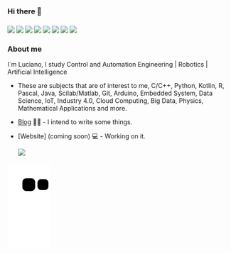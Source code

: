 ### Hi there 👋
###
<!--
**nascimento-luciano/nascimento-luciano** is a ✨ _special_ ✨ repository because its `README.md` (this file) appears on your GitHub profile.

Here are some ideas to get you started:

- 🔭 I’m currently working on ...
- 🌱 I’m currently learning ...
- 👯 I’m looking to collaborate on ...
- 🤔 I’m looking for help with ...
- 💬 Ask me about ...
- 📫 How to reach me: ...
- 😄 Pronouns: ...
- ⚡ Fun fact: ...
-->

<div> 
   <a href="(https://github.com/nascimento-luciano" target="_blank"><img src="https://img.shields.io/badge/Github-000?style=for-the-badge&logo=Github&logoColor=white" target="_blank"></a> 
   <a href="https://instagram.com/satanaquia" target="_blank"><img src="https://img.shields.io/badge/-Instagram-%23E4405F?style=for-the-badge&logo=instagram&logoColor=white" target="_blank"></a>
  <a href="https://t.me/lucianosilvadonascimento" target="_blank"><img src="https://img.shields.io/badge/Telegram-2088ba?style=for-the-badge&logo=Telegram&logoColor=white" target="_blank"></a> 
 <a href="https://www.facebook.com/satanaquia" target="_blank"><img src="https://img.shields.io/badge/Facebook-0092ff?style=for-the-badge&logo=Facebook&logoColor=white" target="_blank"></a> 	
  <a href = "mailto:luciano.nascimento@aluno.ifsp.edu.br"><img src="https://img.shields.io/badge/Gmail-D14836?style=for-the-badge&logo=gmail&logoColor=white" target="_blank"></a>
  <a href="https://www.linkedin.com/in/nascimento-luciano" target="_blank"><img src="https://img.shields.io/badge/-LinkedIn-%230077B5?style=for-the-badge&logo=linkedin&logoColor=white" target="_blank"></a> 
  <a href="http://lattes.cnpq.br/4809047964211685" target="_blank"><img src="https://img.shields.io/badge/CNPq-180783?style=for-the-badge&logo=CNPq&logoColor=white" target="_blank"></a>
    <a href="https://orcid.org/0000-0001-9353-3014" target="_blank"><img src="https://img.shields.io/badge/Orcid-93df0e?style=for-the-badge&logo=Orcid&logoColor=white" target="_blank"></a> 


### About me
I´m Luciano, I study Control and Automation Engineering | Robotics | Artificial Intelligence

- These are subjects that are of interest to me, C/C++, Python, Kotlin, R, Pascal, Java, Scilab/Matlab, Git, Arduino, Embedded System, Data Science, IoT, Industry 4.0, Cloud Computing, Big Data, Physics, Mathematical Applications and more.

- [Blog](https://medium.com/@luciano.nascimento) ✍🏼 - I intend to write some things.
- [Website] (coming soon) 💻 - Working on it.

  <div>
  <a href="https://github.com/nascimento-luciano">
  <img height="180em" src="https://github-readme-stats.vercel.app/api?username=nascimento-luciano&show_icons=true&theme=dark&include_all_commits=true&count_private=true"/>
  
</div>
     
  ![Snake animation](https://github.com/rafaballerini/rafaballerini/blob/output/github-contribution-grid-snake.svg)
